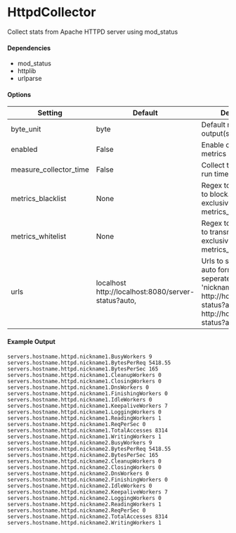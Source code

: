 <!--This file was generated from the python source
Please edit the source to make changes
-->
HttpdCollector
=====

Collect stats from Apache HTTPD server using mod_status

#### Dependencies

 * mod_status
 * httplib
 * urlparse


#### Options

Setting | Default | Description | Type
--------|---------|-------------|-----
byte_unit | byte | Default numeric output(s) | str
enabled | False | Enable collecting these metrics | bool
measure_collector_time | False | Collect the collector run time in ms | bool
metrics_blacklist | None | Regex to match metrics to block. Mutually exclusive with metrics_whitelist | NoneType
metrics_whitelist | None | Regex to match metrics to transmit. Mutually exclusive with metrics_blacklist | NoneType
urls | localhost http://localhost:8080/server-status?auto, | Urls to server-status in auto format, comma seperated, Format 'nickname http://host:port/server-status?auto, , nickname http://host:port/server-status?auto, etc' | list

#### Example Output

```
servers.hostname.httpd.nickname1.BusyWorkers 9
servers.hostname.httpd.nickname1.BytesPerReq 5418.55
servers.hostname.httpd.nickname1.BytesPerSec 165
servers.hostname.httpd.nickname1.CleanupWorkers 0
servers.hostname.httpd.nickname1.ClosingWorkers 0
servers.hostname.httpd.nickname1.DnsWorkers 0
servers.hostname.httpd.nickname1.FinishingWorkers 0
servers.hostname.httpd.nickname1.IdleWorkers 0
servers.hostname.httpd.nickname1.KeepaliveWorkers 7
servers.hostname.httpd.nickname1.LoggingWorkers 0
servers.hostname.httpd.nickname1.ReadingWorkers 1
servers.hostname.httpd.nickname1.ReqPerSec 0
servers.hostname.httpd.nickname1.TotalAccesses 8314
servers.hostname.httpd.nickname1.WritingWorkers 1
servers.hostname.httpd.nickname2.BusyWorkers 9
servers.hostname.httpd.nickname2.BytesPerReq 5418.55
servers.hostname.httpd.nickname2.BytesPerSec 165
servers.hostname.httpd.nickname2.CleanupWorkers 0
servers.hostname.httpd.nickname2.ClosingWorkers 0
servers.hostname.httpd.nickname2.DnsWorkers 0
servers.hostname.httpd.nickname2.FinishingWorkers 0
servers.hostname.httpd.nickname2.IdleWorkers 0
servers.hostname.httpd.nickname2.KeepaliveWorkers 7
servers.hostname.httpd.nickname2.LoggingWorkers 0
servers.hostname.httpd.nickname2.ReadingWorkers 1
servers.hostname.httpd.nickname2.ReqPerSec 0
servers.hostname.httpd.nickname2.TotalAccesses 8314
servers.hostname.httpd.nickname2.WritingWorkers 1
```

